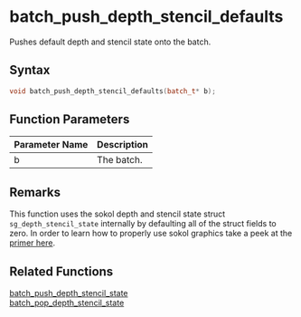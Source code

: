 # batch_push_depth_stencil_defaults

Pushes default depth and stencil state onto the batch.

## Syntax

```cpp
void batch_push_depth_stencil_defaults(batch_t* b);
```

## Function Parameters

Parameter Name | Description
--- | ---
b | The batch.

## Remarks

This function uses the sokol depth and stencil state struct `sg_depth_stencil_state` internally by defaulting all of the struct fields to zero. In order to learn how to properly use sokol graphics take a peek at the [primer here](https://github.com/RandyGaul/cute_framework/blob/master/docs/graphics/sokol.md).

## Related Functions
 
[batch_push_depth_stencil_state](https://github.com/RandyGaul/cute_framework/tree/master/docs/graphics/batch/batch_push_depth_stencil_state.md)  
[batch_pop_depth_stencil_state](https://github.com/RandyGaul/cute_framework/tree/master/docs/graphics/batch/batch_pop_depth_stencil_state.md)  

